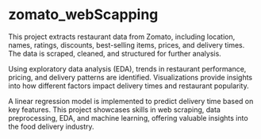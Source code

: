 # zomato_webScapping
This project extracts restaurant data from Zomato, including location, names, ratings, discounts, best-selling items, prices, and delivery times. The data is scraped, cleaned, and structured for further analysis.

Using exploratory data analysis (EDA), trends in restaurant performance, pricing, and delivery patterns are identified. Visualizations provide insights into how different factors impact delivery times and restaurant popularity.

A linear regression model is implemented to predict delivery time based on key features. This project showcases skills in web scraping, data preprocessing, EDA, and machine learning, offering valuable insights into the food delivery industry.
